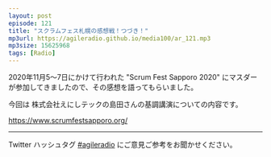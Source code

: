 ```yaml
---
layout: post
episode: 121
title: "スクラムフェス札幌の感想戦！つづき！"
mp3url: https://agileradio.github.io/media100/ar_121.mp3
mp3size: 15625968
tags: [Radio]
---
```


2020年11月5〜7日にかけて行われた "Scrum Fest Sapporo 2020" にマスダーが参加してきましたので、その感想を語ってもらいました。

今回は 株式会社えにしテックの島田さんの基調講演についての内容です。

<https://www.scrumfestsapporo.org/>

---  
  
Twitter ハッシュタグ [#agileradio](https://twitter.com/intent/tweet?hashtags=agileradio) にご意見ご参考をお聞かせください。  

